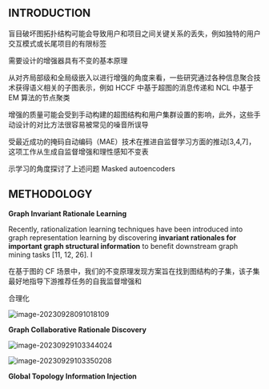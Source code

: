 ## INTRODUCTION

盲目破坏图拓扑结构可能会导致用户和项目之间关键关系的丢失，例如独特的用户交互模式或长尾项目的有限标签

需要设计的增强器具有不变的基本原理

从对齐局部级和全局级嵌入以进行增强的角度来看，一些研究通过各种信息聚合技术获得语义相关的子图表示，例如 HCCF 中基于超图的消息传递和 NCL 中基于 EM 算法的节点聚类

增强的质量可能会受到手动构建的超图结构和用户集群设置的影响，此外，这些手动设计的对比方法很容易被常见的噪音所误导

受最近成功的掩码自动编码（MAE）技术在推进自监督学习方面的推动[3,4,7]，这项工作从生成自监督增强和理性感知不变表

示学习的角度探讨了上述问题 Masked autoencoders

## METHODOLOGY

**Graph Invariant Rationale Learning**

Recently, rationalization learning techniques have been introduced into graph representation learning by discovering **invariant rationales for important graph structural information** to benefit downstream graph mining tasks [11, 12, 26]. I

在基于图的 CF 场景中，我们的不变原理发现方案旨在找到图结构的子集，该子集最好地指导下游推荐任务的自我监督增强和

合理化

![image-20230928091018109](C:\Users\Asus\AppData\Roaming\Typora\typora-user-images\image-20230928091018109.png)

**Graph Collaborative Rationale Discovery**

![image-20230929103344024](C:\Users\Asus\AppData\Roaming\Typora\typora-user-images\image-20230929103344024.png)

![image-20230929103350208](C:\Users\Asus\AppData\Roaming\Typora\typora-user-images\image-20230929103350208.png)

**Global Topology Information Injection**